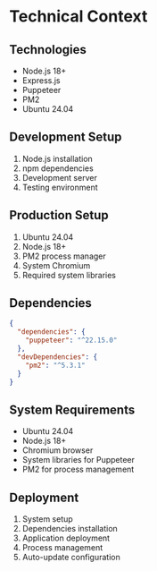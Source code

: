 # Technical Context

## Technologies
- Node.js 18+
- Express.js
- Puppeteer
- PM2
- Ubuntu 24.04

## Development Setup
1. Node.js installation
2. npm dependencies
3. Development server
4. Testing environment

## Production Setup
1. Ubuntu 24.04
2. Node.js 18+
3. PM2 process manager
4. System Chromium
5. Required system libraries

## Dependencies
```json
{
  "dependencies": {
    "puppeteer": "^22.15.0"
  },
  "devDependencies": {
    "pm2": "^5.3.1"
  }
}
```

## System Requirements
- Ubuntu 24.04
- Node.js 18+
- Chromium browser
- System libraries for Puppeteer
- PM2 for process management

## Deployment
1. System setup
2. Dependencies installation
3. Application deployment
4. Process management
5. Auto-update configuration 